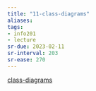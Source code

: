 ```yaml
---
title: "11-class-diagrams"
aliases:
tags: 
- info201
- lecture
sr-due: 2023-02-11
sr-interval: 203
sr-ease: 270
---
```


[class-diagrams](notes/class-diagrams.md)

